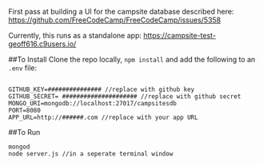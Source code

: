 First pass at building a UI for the campsite database described here: https://github.com/FreeCodeCamp/FreeCodeCamp/issues/5358

Currently, this runs as a standalone app: https://campsite-test-geoff616.c9users.io/

##To Install
Clone the repo locally, `npm install` and add the following to an `.env` file: 
```

GITHUB_KEY=############### //replace with github key
GITHUB_SECRET= ##################### //replace with github secret
MONGO_URI=mongodb://localhost:27017/campsitesdb
PORT=8080
APP_URL=http://######.com //replace with your app URL

```

##To Run 
```
mongod
node server.js //in a seperate terminal window
```

